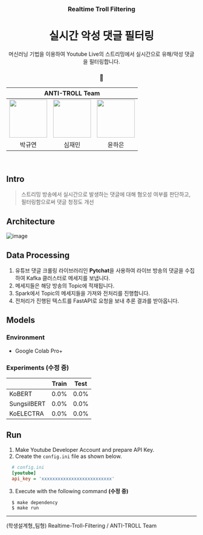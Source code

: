<h3 align='center'> Realtime Troll Filtering </h3>

<h1 align='center'> 실시간 악성 댓글 필터링 </h1>

<p align='center'> 머신러닝 기법을 이용하여 Youtube Live의 스트리밍에서 실시간으로 유해/악성 댓글을 필터링합니다. </p>

<h3 align='center'> 🤬  </h3>

<div align='center'>

<table>
    <thead>
        <tr>
            <th colspan="5"> ANTI-TROLL Team </th>
        </tr>
    </thead>
    <tbody>
        <tr>
          <tr>
            <td align='center'><a href="https://github.com/noooey"><img src="https://avatars.githubusercontent.com/u/66217855?v=4" width="100" height="100"></td>
            <td align='center'><a href="https://github.com/cherry031"><img src="https://avatars.githubusercontent.com/u/66215132?v=4" width="100" height="100"></td>
            <td align='center'><a href="https://github.com/YunHaaaa"><img src="https://avatars.githubusercontent.com/u/63325450?v=4" width="100" height="100"></td>
          </tr>
          <tr>
            <td align='center'>박규연</td>
            <td align='center'>심재민</td>
            <td align='center'>윤하은</td>
          </tr>
        </tr>
    </tbody>
</table>

</div>

&nbsp; 

## Intro
> 스트리밍 방송에서 실시간으로 발생하는 댓글에 대해 혐오성 여부를 판단하고, 필터링함으로써 댓글 청정도 개선

## Architecture
![image](https://github.com/noooey/Realtime-Troll-Filtering/assets/66217855/6591f996-f6c2-46f3-aff8-4938250c9747)

## Data Processing
1. 유튜브 댓글 크롤링 라이브러리인 **Pytchat**을 사용하여 라이브 방송의 댓글을 수집하여 Kafka 클러스터로 메세지를 보냅니다.
2. 메세지들은 해당 방송의 Topic에 적재됩니다.
3. Spark에서 Topic의 메세지들을 가져와 전처리를 진행합니다.
4. 전처리가 진행된 텍스트를 FastAPI로 요청을 보내 추론 결과를 받아옵니다.

## Models
### Environment
- Google Colab Pro+

### Experiments **(수정 중)**
|     |Train  |Test   |
|-----|-------|-------|
|KoBERT|0.0%|0.0%     |
|SungsilBERT|0.0%|0.0%|
|KoELECTRA|0.0%|0.0%  |

## Run
1. Make Youtube Developer Account and prepare API Key.
2. Create the `config.ini` file as shown below.
```ini
  # config.ini
  [youtube]
  api_key = 'xxxxxxxxxxxxxxxxxxxxxxxxxx'
  ```

3. Execute with the following command **(수정 중)**

```shell
  $ make dependency
  $ make run
  ```
---

(학생설계형_팀형) Realtime-Troll-Filtering / ANTI-TROLL Team

